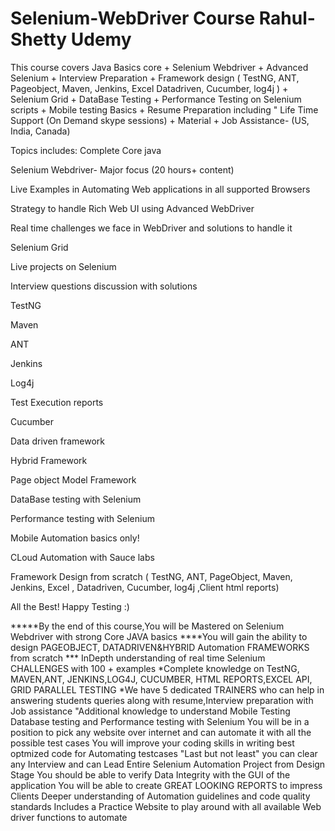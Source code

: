 # Selenium-WebDriver Course Rahul-Shetty Udemy

This course covers Java Basics core + Selenium Webdriver + Advanced Selenium + Interview Preparation + Framework design
( TestNG, ANT, Pageobject, Maven, Jenkins, Excel Datadriven, Cucumber, log4j ) + Selenium Grid + DataBase Testing + Performance Testing on Selenium scripts + Mobile testing Basics + Resume Preparation including " Life Time Support (On Demand skype sessions) + Material + Job Assistance- (US, India, Canada)

Topics includes: 
Complete Core java

Selenium Webdriver- Major focus (20 hours+ content)

 Live Examples in Automating Web applications in all supported Browsers

 Strategy to handle Rich Web UI using Advanced WebDriver

 Real time challenges we face in WebDriver and solutions to handle it

Selenium Grid

Live projects on Selenium 

Interview questions discussion with solutions

TestNG

Maven

ANT

Jenkins

Log4j

Test Execution reports

Cucumber

Data driven framework

Hybrid Framework

Page object Model Framework

DataBase testing with Selenium

Performance testing with Selenium

Mobile Automation basics only!

CLoud Automation with Sauce labs

Framework Design from scratch (       TestNG, ANT, PageObject, Maven, Jenkins, Excel , Datadriven, Cucumber, log4j ,Client html reports) 

All the Best! Happy Testing :)


*****By the end of this course,You will be Mastered on Selenium Webdriver with strong Core JAVA basics
****You will gain the ability to design PAGEOBJECT, DATADRIVEN&HYBRID Automation FRAMEWORKS from scratch
*** InDepth understanding of real time Selenium CHALLENGES with 100 + examples
*Complete knowledge on TestNG, MAVEN,ANT, JENKINS,LOG4J, CUCUMBER, HTML REPORTS,EXCEL API, GRID PARALLEL TESTING
*We have 5 dedicated TRAINERS who can help in answering students queries along with resume,Interview preparation with Job assistance
"Additional knowledge to understand Mobile Testing Database testing and Performance testing with Selenium
You will be in a position to pick any website over internet and can automate it with all the possible test cases
You will improve your coding skills in writing best optmized code for Automating testcases
"Last but not least" you can clear any Interview and can Lead Entire Selenium Automation Project from Design Stage
You should be able to verify Data Integrity with the GUI of the application
You will be able to create GREAT LOOKING REPORTS to impress Clients
Deeper understanding of Automation guidelines and code quality standards
Includes a Practice Website to play around with all available Web driver functions to automate
